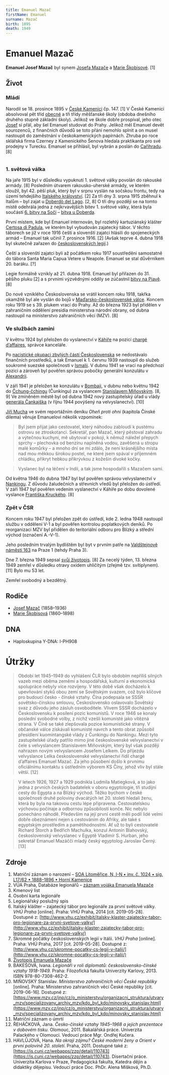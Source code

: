 ```yaml
---
title: Emanuel Mazač
firstName: Emanuel
surname: Mazač
birth: 1895
death: 1949
---
```


# Emanuel Mazač

**Emanuel Josef Mazač** byl synem [Josefa Mazače](mazac-josef-1858.md) a [Marie Škobisové](skobisova-marie-1860.md). [1]


## Život

### Mládí

Narodil se 18. prosince 1895 v [České Kamenici](https://cs.wikipedia.org/wiki/%C4%8Cesk%C3%A1_Kamenice) čp. 147. [1] V České Kamenici absolvoval pět tříd [obecné](https://cs.wikipedia.org/wiki/Obecn%C3%A1_%C5%A1kola) a tři třídy měšťanské školy (obdoba dnešního druhého stupně základní školy). Jelikož ve škole dobře prospíval, jeho otec [Josef](mazac-josef-1858.md) si přál, aby šel Emanuel studovat do Prahy. Jelikož měl Emanuel devět sourozenců, z finančních důvodů se toto přání nemohlo splnit a on musel nastoupit do zaměstnání v českokamenických papírnách. Zhruba po roce sklářská firma Czerney z Kamenického Šenova hledala praktikanta pro své prodejny v Turecku. Emanuel se přihlásil, byl vybrán a poslán do [Cařihradu](https://cs.wikipedia.org/wiki/Istanbul). [8]

<div style="display: flex">

<Photo src="Photo1500339.jpg" alt="Emanuel Mazač" />

<Photo src="Photo1500340.jpg" alt="Emanuel Mazač" />
</div>

### 1. světová válka

Na jaře 1915 byl v důsledku vypuknutí 1. světové války povolán do rakouské armády. [8] Posledním útvarem rakousko-uherské armády, ve kterém sloužil, byl 42. pěší pluk, který byl v srpnu vyslán na sočskou frontu, tedy na území tehdejšího [Italského království](https://cs.wikipedia.org/wiki/Italsk%C3%A9_kr%C3%A1lovstv%C3%AD). [2] Za tři dny 3. srpna 1915 zběhnul k Italům – byl zajat u [Doberdò del Lago](https://en.wikipedia.org/wiki/Doberd%C3%B2_del_Lago). [2, 8] O tři dny později se na tomto místě odehrála jedna z nejkrvavějších bitev 1. světové války, která byla součástí [6. bitvy na Soči](https://cs.wikipedia.org/wiki/Bitvy_na_So%C4%8Di#6._bitva_%E2%80%93_6._srpna_a%C5%BE_17._srpna_1916) – [bitva u Doberda](https://en.wikipedia.org/wiki/Battle_of_Doberd%C3%B2).

První místem, kde byl Emanuel internován, byl rozlehlý kartuziánský klášter [Certosa di Padula](https://cs.wikipedia.org/wiki/Certosa_di_Padula), ve kterém byl vybudován zajatecký tábor. V těchto táborech se již v roce 1916 čeští a slovenští zajatci hlásili do spojeneckých armád – Emanuel tak učinil 7. prosince 1916. [2] (Avšak teprve 4. dubna 1918 byl skutečně zařazen do [československých legií](https://cs.wikipedia.org/wiki/%C4%8Ceskoslovensk%C3%A9_legie).)

Čeští a slovenští zajatci byli až počátkem roku 1917 soustředěni samostatně do tábora Santa Maria Capua Vetere u Neapole. Emanuel se stal důvěrníkem 20. baráku. [?]

Legie formálně vznikly až 21. dubna 1918. Emanuel byl přiřazen do 31. pěšího pluku [2] a s prvními výzvědnými oddíly se zúčastnil [bitvy na Piavě](https://cs.wikipedia.org/wiki/Bitva_na_Piav%C4%9B). [8]

Do nově vzniklého Československa se vrátil koncem roku 1918, takřka okamžitě byl ale vyslán do bojů v [Maďarsko-československé válce](https://cs.wikipedia.org/wiki/Ma%C4%8Farsko-%C4%8Deskoslovensk%C3%A1_v%C3%A1lka). Koncem roku 1919 se s 39. plukem vrací do Prahy. Až do března 1923 byl přidělen v zahraničním oddělení presidia ministerstva národní obrany, od dubna nastoupil na ministerstvo zahraničních věcí (MZV). [8]


### Ve službách zamini

V květnu 1924 byl přeložen do vyslanectví v [Káhiře](https://cs.wikipedia.org/wiki/K%C3%A1hira) na pozici [chargé d’affaires](https://cs.wikipedia.org/wiki/Charg%C3%A9_d%E2%80%99affaires), správce kanceláře.

<Photo src="60703779_1066970353503613_8310680976669802496_n.jpg" alt="„President Masaryk na vyslanectví v Kairu ve společnosti ministra Hurbana a jeho choti. V pozadí úřednictvo vyslanectví.“ Emanuel Mazač v horní řadě druhý zleva. Snímek byl pořízený pravděpodobně při příležitosti návštěvy TGM v Egyptě v roce 1927." size="md" />

Po [nacistické okupaci zbylých částí Československa](https://cs.wikipedia.org/wiki/N%C4%9Bmeck%C3%A1_okupace_%C4%8Cech,_Moravy_a_Slezska) se nedostávalo finančních prostředků, a tak Emanuel k 1. červnu 1939 nastoupil do služeb soukromé suezské společnosti v [Ismalii](https://en.wikipedia.org/wiki/Ismailia). V dubnu 1941 se vrací na předchozí pozici a zároveň byl pověřen správou pobočky generální konzulátu v [Alexandrii](https://cs.wikipedia.org/wiki/Alexandrie).

<Photo src="60071004_202576010625651_9015996932606132224_n.jpg" alt="V Egyptě" size="md" />

V září 1941 je přeložen ke konzulátu v [Bombaji](https://cs.wikipedia.org/wiki/Bombaj), v dubnu nebo květnu 1942 do [Čchung-čchingu](https://cs.wikipedia.org/wiki/%C4%8Cchung-%C4%8Dching) (Čunkingu) za vyslancem [Stanislavem Miňovským](https://www.mzv.cz/jnp/cz/o_ministerstvu/organizacni_struktura/utvary_mzv/specializovany_archiv_mzv/kdo_byl_kdo/minovsky_stanislav.html). [8, 9] Ve zmíněném městě byl od dubna 1942 nový zastupitelský úřad u vlády [generála Čankajška](https://cs.wikipedia.org/wiki/%C4%8Cankaj%C5%A1ek) (v říjnu 1944 povýšený na velvyslanectví). [10] 

[Jiří Mucha](https://cs.wikipedia.org/wiki/Ji%C5%99%C3%AD_Mucha_(spisovatel)) ve svém reportážním deníku _Oheň proti ohni_ (kapitola Čínské dilema) věnuje Emanuelovi několik vzpomínek:

> Byl jsem přijat jako cestovatel, který náhodou zabloudí k pustému ostrovu se ztroskotanci. Sekretář, pan Mazač, který pěstoval zahradu a výtečnou kuchyni, mě ubytoval v pokoji, k němuž náležel přepych sprchy – plechovka od benzínu naplněná vodou, zavěšená u stropu malé komůrky – a mnoho dní se mi zdálo, že není krásnějšího místa nad mou měkkou širokou postel, ne které jsem spával v příjemném chládku, přikryt hebkou přikrývkou z kožešin divoké kočky.

> Vyslanec byl na léčení v Indii, a tak jsme hospodařili s Mazačem sami.

Od května 1946 do dubna 1947 byl byl pověřen správou velvyslanectví v [Nankingu](https://cs.wikipedia.org/wiki/Nanking). Z důvodu žaludečních a střevních vředů byl přeložen do ústředí. V září 1947 byl pověřen vedením vyslanectví v Káhiře po dobu dovolené vyslance [Františka Kruckého](https://www.mzv.cz/jnp/cz/o_ministerstvu/organizacni_struktura/utvary_mzv/specializovany_archiv_mzv/kdo_byl_kdo/krucky_frantisek.html). [8]


### Zpět v ČSR

Koncem roku 1947 byl přeložen zpět do ústředí, kde 2. ledna 1948 nastoupil službu v oddělení V-1 a byl pověřen kontrolou poplatkových deníků. Po reorganizaci MZV byl přidělen do teritoriální odboru pro Blízký a střední východ (označení A.-V-1).

Jeho posledním trvalým bydlištěm byl byt v prvním patře na [Valdštejnově náměstí 163](https://goo.gl/maps/JFG8uP383vD2) na Praze 1 (tehdy Praha 3).

Dne 7. března 1949 sepsal [svůj životopis](/zdroje/mazac-emanuel/cv.md). [8] Za necelý týden, 13. března 1949 zemřel v důsledku otravy oxidem uhličitým (zřejmě tzv. svítiplynem). [11] Bylo mu 53 let.

Zemřel svobodný a bezdětný.


## Rodiče

- [Josef Mazač](mazac-josef-1858.md) (1858–1936)
- [Marie Škobisová](skobisova-marie-1860.md) (1860–1898)


## DNA

- Haploskupina Y-DNA: I-PH908


# Útržky

> Období let 1945–1949 do vyhlášení ČLR bylo obdobím nepříliš silných vazeb mezi oběma zeměmi a hospodářská, kulturní a ekonomická spolupráce nebyly více rozvíjeny. V této době však docházelo k upevňování styků obou zemí se Sovětským svazem, což bylo klíčové pro budoucí česko - čínské vztahy. Čína podepsala se SSSR sovětsko-čínskou smlouvu, Československo oslavovalo Sovětský svaz z důvodu jeho zásluh osvoboditele. Vlivem SSSR docházelo v Československu k posílení pozic komunistů. V roce 1946 se konaly poslední svobodné volby, z nichž vzešli komunisté jako vítězná strana. V Číně se také zlepšovala pozice komunistické strany. V občanské válce získávali komunisté navrch a tento obrat způsobil přesídlení kuomintangské vlády z Čunkingu do Nankingu. Mezi tyto zastupitelské úřady patřilo mimo jiné československé velvyslanectví v čele s velvyslancem Stanislavem Miňovským, který byl však později nahrazen novým velvyslancem Josefem Lelkem. Do příjezdu velvyslance Lelka československé velvyslanectví řídil chargé d’affaires Emanuel Mazač. Za jeho působení došlo k prvnímu oficiálnímu kontaktu s ústředním výborem KS Číny, jehož vliv byl stále větší. [12]

> V letech 1926, 1927 a 1929 podnikla Ludmila Matiegková, a to jako jedna z prvních českých badatelek v oboru egyptologie, tři studijní cesty do Egypta a na Blízký východ. Těžko bychom v české společnosti druhé poloviny dvacátých let 20. století hledali ženu, která by byla na takovou cestu lépe připravena. Cestovatelskou výchovou počínaje a odbornou způsobilostí konče. Nic nebylo ponecháno náhodě. Především na její první cestě měli podíl lidé velmi dobře obeznámení nejen s cestováním do Afriky, ale také s egyptským prostředím a pamětihodnostmi. Ať už to byli cestovatelé Richard Štorch a Bedřich Machulka, konzul Antonín Blahovský, československý velvyslanec v Egyptě Vladimír S. Hurban, jeho sekretář Emanuel Mazáčči mladý český egyptolog Jaroslav Černý. [13]


## Zdroje

1. Matriční záznam o narození – [SOA Litoměřice, N, I-N • inv. č. 1024 • sig. L17/62 • 1888–1896 • Horní Kamenice](http://vademecum.soalitomerice.cz/vademecum/permalink?xid=09ddd7cea03b9b8d:4e496e4e:12216bae987:-79a3&scan=133#scan133)
2. VÚA Praha, Databáze legionářů – [záznam vojáka Emanuela Mazače](http://www.vuapraha.cz/soldier/16790205)
3. Kmenový list
4. Osobní karta legionáře
5. Legionářský poslužný spis
6. Italský klášter – zajatecký tábor pro legionáře za první světové války. _VHÚ Praha_ [online]. Praha: VHÚ Praha, 2014 [cit. 2019-05-28]. Dostupné z: [http://www.vhu.cz/exhibit/italsky-klaster-zajatecky-tabor-pro-legionare-za-prvni-svetove-valky/](http://www.vhu.cz/exhibit/italsky-klaster-zajatecky-tabor-pro-legionare-za-prvni-svetove-valky/)
7. Skromné počátky československých legií v Itálii. _VHÚ Praha_ [online]. Praha: VHÚ Praha, 2017 [cit. 2019-05-28]. Dostupné z: [http://www.vhu.cz/skromne-pocatky-cs-legii-v-italii/](http://www.vhu.cz/skromne-pocatky-cs-legii-v-italii/)
8. [Životopis Emanuela Mazače](/zdroje/mazac-emanuel/cv.md)
9. BAKEŠOVÁ, Ivana. _Legionáři v roli diplomatů: československo-čínské vztahy 1918-1949._ Praha: Filozofická fakulta Univerzity Karlovy, 2013. ISBN 978-80-7308-462-2.
10. MIŇOVSKÝ Stanislav. _Ministerstvo zahraničních věcí České republiky_ [online]. Praha: Ministerstvo zahraničních věcí České republiky [cit. 2019-06-16]. Dostupné z: [https://www.mzv.cz/jnp/cz/o_ministerstvu/organizacni_struktura/utvary_mzv/specializovany_archiv_mzv/kdo_byl_kdo/minovsky_stanislav.html](https://www.mzv.cz/jnp/cz/o_ministerstvu/organizacni_struktura/utvary_mzv/specializovany_archiv_mzv/kdo_byl_kdo/minovsky_stanislav.html)
11. Matriční záznam o úmrtí
12. ŘEHÁČKOVÁ, Jana. _Česko-čínské vztahy 1945–1968 a jejich prezentace v dobovém tisku_. Olomouc, 2011. Bakalářská práce. Univerzita Palackého v Olomouci. Vedoucí práce Mgr. Ondřej Kučera.
13. HAVLŮJOVÁ, Hana. _Na okraji zájmu? České moderní ženy a Orient v první polovině 20. století_. Praha, 2011. Dostupné také z: [https://is.cuni.cz/webapps/zzp/detail/110743](https://is.cuni.cz/webapps/zzp/detail/110743). Disertační práce. Univerzita Karlova v Praze, Pedagogická fakulta, Katedra dějin a didaktiky dějepisu. Vedoucí práce Doc. PhDr. Alena Míšková, Ph.D.